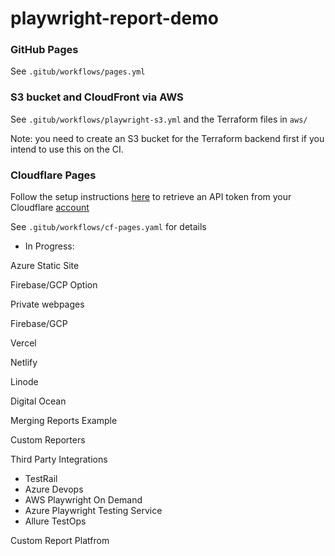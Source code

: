 # playwright-report-demo

### GitHub Pages

See `.gitub/workflows/pages.yml`

### S3 bucket and CloudFront via AWS

See `.gitub/workflows/playwright-s3.yml` and the Terraform files in `aws/`

Note: you need to create an S3 bucket for the Terraform backend first if you intend to use this on the CI.

### Cloudflare Pages

Follow the setup instructions [here](https://github.com/marketplace/actions/cloudflare-pages-github-action) to retrieve an API token from your Cloudflare [account](https://dash.cloudflare.com/profile/api-tokens)

See `.gitub/workflows/cf-pages.yaml` for details

- In Progress:

Azure Static Site

Firebase/GCP Option

Private webpages

Firebase/GCP

Vercel

Netlify


Linode

Digital Ocean

Merging Reports Example

Custom Reporters

Third Party Integrations
- TestRail
- Azure Devops
- AWS Playwright On Demand
- Azure Playwright Testing Service
- Allure TestOps

Custom Report Platfrom
